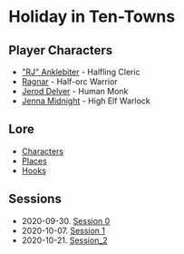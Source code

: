 # Holiday in Ten-Towns

## Player Characters
* ["RJ" Anklebiter](Player_RJ.md) - Halfling Cleric
* [Ragnar](Player_Ragnar.md) - Half-orc Warrior
* [Jerod Delver](Player_Jerod.md) - Human Monk
* [Jenna Midnight](Player_Jenna.md) - High Elf Warlock

## Lore
* [Characters](Characters.md)
* [Places](Places.md)
* [Hooks](Hooks.md)

## Sessions
* 2020-09-30. [Session 0](Session_0.md)
* 2020-10-07. [Session 1](Session_1.md)
* 2020-10-21. [Session_2](Session_2.md)
<!--stackedit_data:
eyJoaXN0b3J5IjpbLTEwNDM3MzQ0NywtMjIyNjM2Mzg3LC05NT
ExMjE3NjEsLTEwNTUyMDMxNjgsLTMwNzkxMDI2OCwyMTE2MTIz
MzgyLC0xMjI4MzEwMDgxXX0=
-->